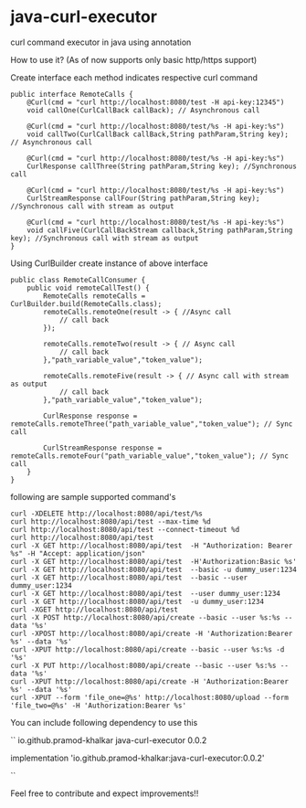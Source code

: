 # java-curl-executor
curl command executor in java using annotation


How to use it? (As of now supports only basic http/https support)

Create interface each method indicates respective curl command

    public interface RemoteCalls {
        @Curl(cmd = "curl http://localhost:8080/test -H api-key:12345")
        void callOne(CurlCallBack callBack); // Asynchronous call

        @Curl(cmd = "curl http://localhost:8080/test/%s -H api-key:%s")
        void callTwo(CurlCallBack callBack,String pathParam,String key); // Asynchronous call

        @Curl(cmd = "curl http://localhost:8080/test/%s -H api-key:%s")
        CurlResponse callThree(String pathParam,String key); //Synchronous call

        @Curl(cmd = "curl http://localhost:8080/test/%s -H api-key:%s")
        CurlStreamResponse callFour(String pathParam,String key); //Synchronous call with stream as output

        @Curl(cmd = "curl http://localhost:8080/test/%s -H api-key:%s")
        void callFive(CurlCallBackStream callback,String pathParam,String key); //Synchronous call with stream as output
    }

Using CurlBuilder create instance of above interface

    public class RemoteCallConsumer {
        public void remoteCallTest() {
            RemoteCalls remoteCalls = CurlBuilder.build(RemoteCalls.class);
            remoteCalls.remoteOne(result -> { //Async call
                // call back     
            });

            remoteCalls.remoteTwo(result -> { // Async call
                // call back
            },"path_variable_value","token_value");

            remoteCalls.remoteFive(result -> { // Async call with stream as output
                // call back
            },"path_variable_value","token_value");
            
            CurlResponse response = remoteCalls.remoteThree("path_variable_value","token_value"); // Sync call

            CurlStreamResponse response = remoteCalls.remoteFour("path_variable_value","token_value"); // Sync call
        }
    }

following are sample supported command's

````
curl -XDELETE http://localhost:8080/api/test/%s
curl http://localhost:8080/api/test --max-time %d
curl http://localhost:8080/api/test --connect-timeout %d
curl http://localhost:8080/api/test
curl -X GET http://localhost:8080/api/test  -H "Authorization: Bearer %s" -H "Accept: application/json"
curl -X GET http://localhost:8080/api/test  -H'Authorization:Basic %s'
curl -X GET http://localhost:8080/api/test  --basic -u dummy_user:1234
curl -X GET http://localhost:8080/api/test  --basic --user dummy_user:1234
curl -X GET http://localhost:8080/api/test  --user dummy_user:1234
curl -X GET http://localhost:8080/api/test  -u dummy_user:1234
curl -XGET http://localhost:8080/api/test
curl -X POST http://localhost:8080/api/create --basic --user %s:%s --data '%s'
curl -XPOST http://localhost:8080/api/create -H 'Authorization:Bearer %s' --data '%s'
curl -XPUT http://localhost:8080/api/create --basic --user %s:%s -d '%s'
curl -X PUT http://localhost:8080/api/create --basic --user %s:%s --data '%s'
curl -XPUT http://localhost:8080/api/create -H 'Authorization:Bearer %s' --data '%s'
curl -XPUT --form 'file_one=@%s' http://localhost:8080/upload --form 'file_two=@%s' -H 'Authorization:Bearer %s'
````
You can include following dependency to use this

``<dependency>
  <groupId>io.github.pramod-khalkar</groupId>
  <artifactId>java-curl-executor</artifactId>
  <version>0.0.2</version>
</dependency>

implementation 'io.github.pramod-khalkar:java-curl-executor:0.0.2'

``

Feel free to contribute and expect improvements!!
